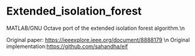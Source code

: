 # Extended_isolation_forest
MATLAB/GNU Octave port of the extended isolation forest algorithm.\n

Original paper: https://ieeexplore.ieee.org/document/8888179 \n
Original implementation:https://github.com/sahandha/eif
